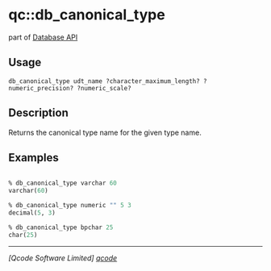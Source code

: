 qc::db_canonical_type
===========

part of [Database API](../db.md)

Usage
-----
`db_canonical_type udt_name ?character_maximum_length? ?numeric_precision? ?numeric_scale?`

Description
-----------
Returns the canonical type name for the given type name.

Examples
--------
```tcl

% db_canonical_type varchar 60
varchar(60)

% db_canonical_type numeric "" 5 3
decimal(5, 3)

% db_canonical_type bpchar 25
char(25)


```

----------------------------------
*[Qcode Software Limited] [qcode]*

[qcode]: http://www.qcode.co.uk "Qcode Software"
